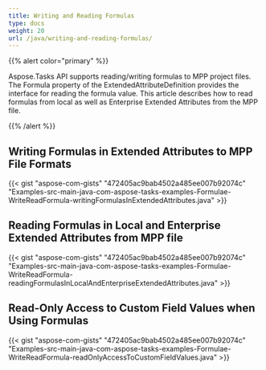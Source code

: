 ```yaml
---
title: Writing and Reading Formulas
type: docs
weight: 20
url: /java/writing-and-reading-formulas/
---
```


{{% alert color="primary" %}} 

Aspose.Tasks API supports reading/writing formulas to MPP project files. The Formula property of the ExtendedAttributeDefinition provides the interface for reading the formula value. This article describes how to read formulas from local as well as Enterprise Extended Attributes from the MPP file.

{{% /alert %}} 
## **Writing Formulas in Extended Attributes to MPP File Formats**
{{< gist "aspose-com-gists" "472405ac9bab4502a485ee007b92074c" "Examples-src-main-java-com-aspose-tasks-examples-Formulae-WriteReadFormula-writingFormulasInExtendedAttributes.java" >}}


## **Reading Formulas in Local and Enterprise Extended Attributes from MPP file**
{{< gist "aspose-com-gists" "472405ac9bab4502a485ee007b92074c" "Examples-src-main-java-com-aspose-tasks-examples-Formulae-WriteReadFormula-readingFormulasInLocalAndEnterpriseExtendedAttributes.java" >}}


## **Read-Only Access to Custom Field Values when Using Formulas**
{{< gist "aspose-com-gists" "472405ac9bab4502a485ee007b92074c" "Examples-src-main-java-com-aspose-tasks-examples-Formulae-WriteReadFormula-readOnlyAccessToCustomFieldValues.java" >}}

